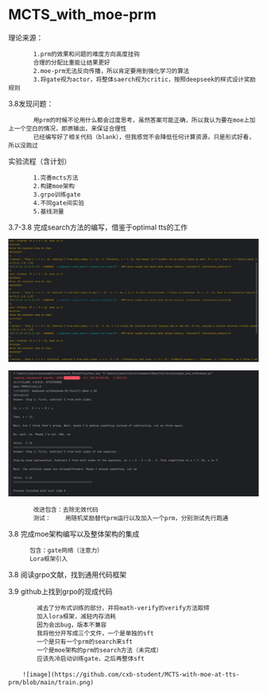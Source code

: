 # MCTS_with_moe-prm

理论来源：

           1.prm的效果和问题的难度方向高度挂钩
           合理的分配比重能让结果更好
           2.moe-prm无法反向传播，所以肯定要用到强化学习的算法
           3.将gate视为actor，将整体saerch视为critic，按照deepseek的样式设计奖励规则

3.8发现问题：

           用prm的时候不论用什么都会过度思考，虽然答案可能正确，所以我认为要在moe上加上一个空白的情况，即原输出，来保证合理性
           已经编写好了相关代码（blank），但我感觉不会降低任何计算资源，只是形式好看，所以没跑过

实验流程（含计划）
 
           1.完善mcts方法
           2.构建moe架构
           3.grpo训练gate
           4.不同gate间实验
           5.基线测量


3.7-3.8 完成search方法的编写，借鉴于optimal tts的工作


![image](https://github.com/cxb-student/MCTS-with-moe-at-tts-prm/blob/main/random_test.png)

![image](https://github.com/cxb-student/MCTS-with-moe-at-tts-prm/blob/main/single.png)

           改进包含：去除无效代码
           测试：    用随机奖励替代prm运行以及加入一个prm，分别测试先行跑通
           
3.8     完成moe架构编写以及整体架构的集成
   
          包含：gate网络（注意力）
          Lora框架引入
          

3.8     阅读grpo文献，找到通用代码框架

3.9     github上找到grpo的现成代码

            减去了分布式训练的部分，并将math-verify的verify方法取缔
            加入lora框架，减轻内存消耗
            因为会出bug，版本不兼容
            我将他分开写成三个文件，一个是单独的sft
            一个是只有一个prm的search来sft
            一个是moe架构的prm的search方法（未完成）
            应该先冷启动训练gate，之后再整体sft

        ![image](https://github.com/cxb-student/MCTS-with-moe-at-tts-prm/blob/main/train.png)
